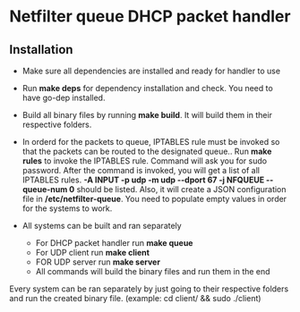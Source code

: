 # Netfilter queue DHCP packet handler

## Installation

-   Make sure all dependencies are installed and ready for handler to use
-   Run **make deps** for dependency installation and check. You need to have go-dep installed.
-   Build all binary files by running **make build**. It will build them in their respective folders.
-   In orderd for the packets to queue, IPTABLES rule must be invoked so that the packets can be routed to the designated queue..
Run **make rules** to invoke the IPTABLES rule. Command will ask you for sudo password. After the command is invoked, you will get a list of all IPTABLES rules. **-A INPUT -p udp -m udp --dport 67 -j NFQUEUE --queue-num 0** should be listed. Also, it will create a JSON configuration file in **/etc/netfilter-queue**. You need to populate empty values in order for the systems to work.

-   All systems can be built and ran separately
    - For DHCP packet handler run **make queue**
    - For UDP client run **make client**
    - FOR UDP server run **make server**
    - All commands will build the binary files and run them in the end

Every system can be ran separately by just going to their respective folders and run the created binary file. (example: cd client/ && sudo ./client)


